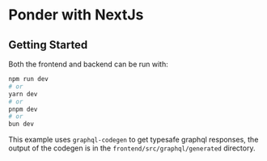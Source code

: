 # Ponder with NextJs

## Getting Started

Both the frontend and backend can be run with:

```bash
npm run dev
# or
yarn dev
# or
pnpm dev
# or
bun dev
```

This example uses `graphql-codegen` to get typesafe graphql responses, the output of the codegen is in the `frontend/src/graphql/generated` directory.
